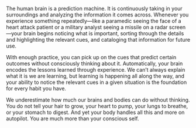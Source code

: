The human brain is a prediction machine. It is continuously taking
in your surroundings and analyzing the information it comes across.
Whenever you experience something repeatedly—like a paramedic
seeing the face of a heart attack patient or a military analyst seeing a
missile on a radar screen—your brain begins noticing what is
important, sorting through the details and highlighting the relevant
cues, and cataloging that information for future use.

With enough practice, you can pick up on the cues that predict
certain outcomes without consciously thinking about it. Automatically,
your brain encodes the lessons learned through experience. We can’t
always explain what it is we are learning, but learning is happening all
along the way, and your ability to notice the relevant cues in a given
situation is the foundation for every habit you have.

We underestimate how much our brains and bodies can do without
thinking. You do not tell your hair to grow, your heart to pump, your
lungs to breathe, or your stomach to digest. And yet your body handles
all this and more on autopilot. You are much more than your
conscious self.